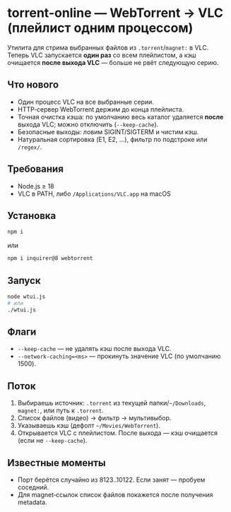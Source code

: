 # torrent-online — WebTorrent → VLC (плейлист одним процессом)

Утилита для стрима выбранных файлов из `.torrent`/`magnet:` в VLC. Теперь VLC запускается **один раз** со всем плейлистом, а кэш очищается **после выхода VLC** — больше не рвёт следующую серию.

## Что нового
- Один процесс VLC на все выбранные серии.
- HTTP‑сервер WebTorrent держим до конца плейлиста.
- Точная очистка кэша: по умолчанию весь каталог удаляется **после** выхода VLC; можно отключить (`--keep-cache`).
- Безопасные выходы: ловим SIGINT/SIGTERM и чистим кэш.
- Натуральная сортировка (E1, E2, …), фильтр по подстроке или `/regex/`.

## Требования
- Node.js ≥ 18
- VLC в PATH, либо `/Applications/VLC.app` на macOS

## Установка
```bash
npm i
```
или
```bash
npm i inquirer@8 webtorrent
```

## Запуск
```bash
node wtui.js
# или
./wtui.js
```

## Флаги
- `--keep-cache` — не удалять кэш после выхода VLC.
- `--network-caching=<ms>` — прокинуть значение VLC (по умолчанию 1500).

## Поток
1. Выбираешь источник: `.torrent` из текущей папки/`~/Downloads`, `magnet:`, или путь к `.torrent`.
2. Список файлов (видео) → фильтр → мультивыбор.
3. Указываешь кэш (дефолт `~/Movies/WebTorrent`).
4. Открывается VLC с плейлистом. После выхода — кэш очищается (если не `--keep-cache`).

## Известные моменты
- Порт берётся случайно из 8123..10122. Если занят — пробуем соседний.
- Для magnet‑ссылок список файлов покажется после получения metadata.
